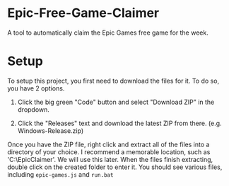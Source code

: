 # Epic-Free-Game-Claimer
A tool to automatically claim the Epic Games free game for the week.




# Setup
To setup this project, you first need to download the files for it. To do so, you have 2 options.

1) Click the big green "Code" button and select "Download ZIP" in the dropdown.

2) Click the "Releases" text and download the latest ZIP from there. (e.g. Windows-Release.zip)


Once you have the ZIP file, right click and extract all of the files into a directory of your choice. I recommend a memorable location, such as 'C:\EpicClaimer'. We will use this later.
When the files finish extracting, double click on the created folder to enter it. You should see various files, including `epic-games.js` and `run.bat`

